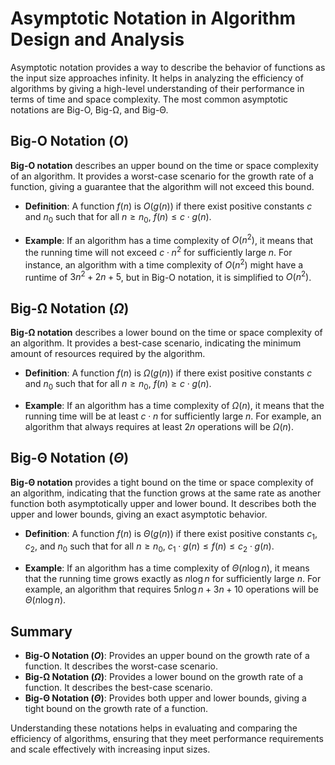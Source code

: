 # Asymptotic Notation in Algorithm Design and Analysis

Asymptotic notation provides a way to describe the behavior of functions as the input size approaches infinity. It helps in analyzing the efficiency of algorithms by giving a high-level understanding of their performance in terms of time and space complexity. The most common asymptotic notations are Big-O, Big-Ω, and Big-Θ.

## Big-O Notation ($O$)

**Big-O notation** describes an upper bound on the time or space complexity of an algorithm. It provides a worst-case scenario for the growth rate of a function, giving a guarantee that the algorithm will not exceed this bound.

- **Definition**: A function $f(n)$ is $O(g(n))$ if there exist positive constants $c$ and $n_0$ such that for all $n \geq n_0$, $f(n) \leq c \cdot g(n)$.

- **Example**: If an algorithm has a time complexity of $O(n^2)$, it means that the running time will not exceed $c \cdot n^2$ for sufficiently large $n$. For instance, an algorithm with a time complexity of $O(n^2)$ might have a runtime of $3n^2 + 2n + 5$, but in Big-O notation, it is simplified to $O(n^2)$.

## Big-Ω Notation ($\Omega$)

**Big-Ω notation** describes a lower bound on the time or space complexity of an algorithm. It provides a best-case scenario, indicating the minimum amount of resources required by the algorithm.

- **Definition**: A function $f(n)$ is $\Omega(g(n))$ if there exist positive constants $c$ and $n_0$ such that for all $n \geq n_0$, $f(n) \geq c \cdot g(n)$.

- **Example**: If an algorithm has a time complexity of $\Omega(n)$, it means that the running time will be at least $c \cdot n$ for sufficiently large $n$. For example, an algorithm that always requires at least $2n$ operations will be $\Omega(n)$.

## Big-Θ Notation ($\Theta$)

**Big-Θ notation** provides a tight bound on the time or space complexity of an algorithm, indicating that the function grows at the same rate as another function both asymptotically upper and lower bound. It describes both the upper and lower bounds, giving an exact asymptotic behavior.

- **Definition**: A function $f(n)$ is $\Theta(g(n))$ if there exist positive constants $c_1$, $c_2$, and $n_0$ such that for all $n \geq n_0$, $c_1 \cdot g(n) \leq f(n) \leq c_2 \cdot g(n)$.

- **Example**: If an algorithm has a time complexity of $\Theta(n \log n)$, it means that the running time grows exactly as $n \log n$ for sufficiently large $n$. For example, an algorithm that requires $5n \log n + 3n + 10$ operations will be $\Theta(n \log n)$.

## Summary

- **Big-O Notation ($O$)**: Provides an upper bound on the growth rate of a function. It describes the worst-case scenario.
- **Big-Ω Notation ($\Omega$)**: Provides a lower bound on the growth rate of a function. It describes the best-case scenario.
- **Big-Θ Notation ($\Theta$)**: Provides both upper and lower bounds, giving a tight bound on the growth rate of a function.

Understanding these notations helps in evaluating and comparing the efficiency of algorithms, ensuring that they meet performance requirements and scale effectively with increasing input sizes.





